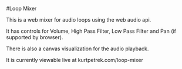 #Loop Mixer

This is a web mixer for audio loops using the web audio api.

It has controls for Volume, High Pass Filter, Low Pass Filter and Pan (if supported by browser).

There is also a canvas visualization for the audio playback.

It is currently viewable live at kurtpetrek.com/loop-mixer
